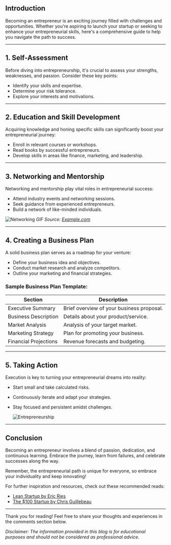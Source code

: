 ## Introduction

Becoming an entrepreneur is an exciting journey filled with challenges and opportunities. Whether you're aspiring to launch your startup or seeking to enhance your entrepreneurial skills, here's a comprehensive guide to help you navigate the path to success.


---

## 1. Self-Assessment

Before diving into entrepreneurship, it's crucial to assess your strengths, weaknesses, and passion. Consider these key points:
- Identify your skills and expertise.
- Determine your risk tolerance.
- Explore your interests and motivations.

---

## 2. Education and Skill Development

Acquiring knowledge and honing specific skills can significantly boost your entrepreneurial journey:
- Enroll in relevant courses or workshops.
- Read books by successful entrepreneurs.
- Develop skills in areas like finance, marketing, and leadership.

---

## 3. Networking and Mentorship

Networking and mentorship play vital roles in entrepreneurial success:
- Attend industry events and networking sessions.
- Seek guidance from experienced entrepreneurs.
- Build a network of like-minded individuals.

![Networking](https://example.com/networking.gif)
*GIF Source: [Example.com](https://example.com)*

---

## 4. Creating a Business Plan

A solid business plan serves as a roadmap for your venture:
- Define your business idea and objectives.
- Conduct market research and analyze competitors.
- Outline your marketing and financial strategies.

### Sample Business Plan Template:

| Section               | Description                               |
|-----------------------|-------------------------------------------|
| Executive Summary     | Brief overview of your business proposal.  |
| Business Description  | Details about your product/service.       |
| Market Analysis       | Analysis of your target market.           |
| Marketing Strategy    | Plan for promoting your business.         |
| Financial Projections | Revenue forecasts and budgeting.          |

---

## 5. Taking Action

Execution is key to turning your entrepreneurial dreams into reality:
- Start small and take calculated risks.
- Continuously iterate and adapt your strategies.
- Stay focused and persistent amidst challenges.

  ![Entrepreneurship](https://images.unsplash.com/photo-1553729459-efe14ef6055d?w=900&auto=format&fit=crop&q=60&ixlib=rb-4.0.3&ixid=M3wxMjA3fDB8MHxzZWFyY2h8Mnx8bW9uZXl8ZW58MHwwfDB8fHww)

  

---

## Conclusion

Becoming an entrepreneur involves a blend of passion, dedication, and continuous learning. Embrace the journey, learn from failures, and celebrate successes along the way.

Remember, the entrepreneurial path is unique for everyone, so embrace your individuality and keep innovating!

For further inspiration and resources, check out these recommended reads:
- [Lean Startup by Eric Ries](https://www.examplelink.com/lean-startup)
- [The $100 Startup by Chris Guillebeau](https://www.examplelink.com/100-startup)

---

Thank you for reading! Feel free to share your thoughts and experiences in the comments section below.

*Disclaimer: The information provided in this blog is for educational purposes and should not be considered as professional advice.*
